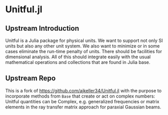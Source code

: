 # Unitful.jl

## Upstream Introduction

Unitful is a Julia package for physical units. We want to support not only
SI units but also any other unit system. We also want to minimize or in some
cases eliminate the run-time penalty of units. There should be facilities
for dimensional analysis. All of this should integrate easily with the usual
mathematical operations and collections that are found in Julia base.

## Upstream Repo

This is a fork of https://github.com/ajkeller34/Unitful.jl with the
purpose to incorporate methods from `Base` that create or act on
complex numbers: Unitful quantities can be Complex, e.g. generalized
frequencies or matrix elements in the ray transfer matrix approach for
paraxial Gaussian beams.
